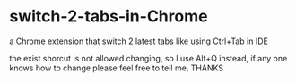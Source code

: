 # switch-2-tabs-in-Chrome
a Chrome extension that switch 2 latest tabs like using Ctrl+Tab in IDE

the exist shorcut is not allowed changing, so I use Alt+Q instead, if any one knows how to change please feel free to tell me, THANKS
